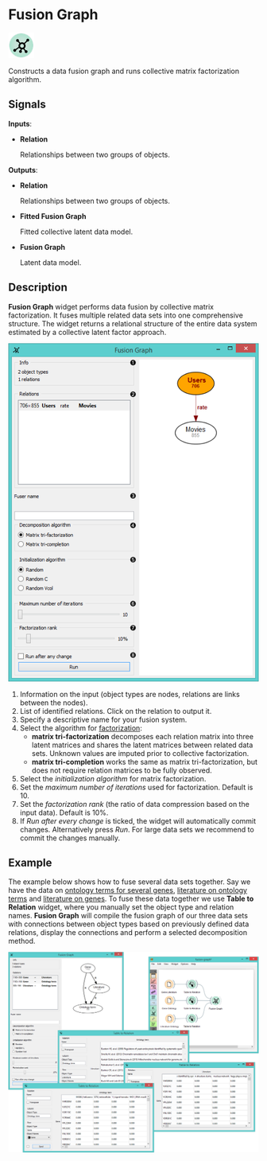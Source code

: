 Fusion Graph
============

![Fusion Graph widget icon](icons/fusion-graph.png)

Constructs a data fusion graph and runs collective matrix factorization algorithm.

Signals
-------

**Inputs**:

- **Relation**

  Relationships between two groups of objects.  

**Outputs**:

- **Relation**

  Relationships between two groups of objects.

- **Fitted Fusion Graph**

  Fitted collective latent data model.
  
- **Fusion Graph**

  Latent data model.

Description
-----------

**Fusion Graph** widget performs data fusion by collective matrix factorization. It fuses multiple 
related data sets into one comprehensive structure. The widget
returns a relational structure of the entire data system estimated by a collective latent factor
approach.

![Fusion Graph widget](images/FusionGraph1-stamped.png)

1. Information on the input (object types are nodes, relations are links between the nodes).
2. List of identified relations. Click on the relation to output it.
3. Specify a descriptive name for your fusion system.
4. Select the algorithm for [factorization](https://en.wikipedia.org/wiki/Non-negative_matrix_factorization):
   - **matrix tri-factorization** decomposes each relation matrix into three latent matrices and shares 
     the latent matrices between related data sets. Unknown values are imputed prior to collective factorization.
   - **matrix tri-completion** works the same as matrix tri-factorization, but does not require relation matrices
     to be fully observed.
5. Select the *initialization algorithm* for matrix factorization.
6. Set the *maximum number of iterations* used for factorization. Default is 10.
7. Set the *factorization rank* (the ratio of data compression based on the input data). Default is 10%.
8. If *Run after every change* is ticked, the widget will automatically commit changes. Alternatively press *Run*. 
  For large data sets we recommend to commit the changes manually.

Example
-------

The example below shows how to fuse several data sets together. Say we have the data on
[ontology terms for several genes](data-yeast/gene_annotations.tab), 
[literature on ontology terms](data-yeast/literature_go.tab) and 
[literature on genes](data-yeast/gene_literature.tab).
To fuse these data together we use **Table to Relation** widget, where you manually set
the object type and relation names. **Fusion Graph** will compile the fusion graph of our three data sets with
connections between object types based on previously defined data relations,
display the connections and perform a selected decomposition method.

<img src="images/FusionGraph-Example.png" alt="image" width="600">

